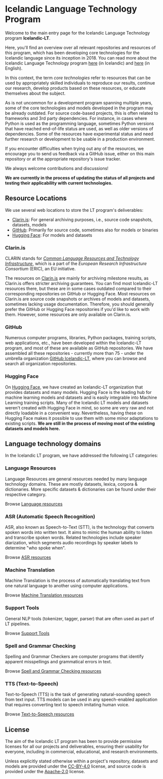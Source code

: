 # Icelandic Language Technology Program

Welcome to the main entry page for the Icelandic Language Technology program **Icelandic-LT**.

Here, you'll find an overview over all relevant repositories and resources of this program, which has been developing core technologies for the Icelandic language since its inception in 2018.
You can read more about the Icelandic Language Technology program [here](https://www.stjornarradid.is/lisalib/getfile.aspx?itemid=56f6368e-54f0-11e7-941a-005056bc530c) (in Icelandic) and [here](https://clarin.is/media/uploads/mlt-en.pdf) (in English).

In this context, the term *core technologies* refer to resources that can be used by appropriately skilled individuals to reproduce our results, continue our research, develop products based on these resources, or educate themselves about the subject.

As is not uncommon for a development program spanning multiple years, some of the core technologies and models developed in the program may be already outdated.
For source code-based projects, this is often related to frameworks and 3rd party dependencies. For instance, in cases where Python is used as the programming language, sometimes Python versions that have reached end-of-life status are used,
as well as older versions of dependencies. Some of the resources have experimental status and need further research or development to be usable in a production environment.

If you encounter difficulties when trying out any of the resources, we encourage you to send us feedback via a GitHub issue, either on this main repository or at the appropriate repository's issue tracker.

We always welcome contributions and discussions!

**We are currently in the process of updating the status of all projects and testing their applicability with current technologies.**

## Resource Locations

We use several web locations to store the LT program's deliverables:

- [Clarin.is](https://clarin.is/en/): For general archiving purposes, i.e., source code snapshots, datasets, models
- [GitHub](https://github.com/icelandic-lt): Primarily for source code, sometimes also for models or binaries
- [Hugging Face](https://huggingface.co/Icelandic-lt): For models and datasets

### Clarin.is

CLARIN stands for [*Common Language Resources and Technology Infrastructure*](https://www.clarin.eu/), which is a part of the *European Research Infrastructure Consortium* (ERIC), an EU initiative.

The resources on [Clarin.is](https://clarin.is) are mainly for archiving milestone results, as Clarin.is offers stricter archiving guarantees. You can find most Icelandic-LT resources there, but these are in some cases outdated compared to their corresponding repositories on GitHub or Hugging Face. Most resources on Clarin.is are source code snapshots or archives of models and datasets, sometimes lacking usage documentation. Therefore, you should generally prefer the GitHub or Hugging Face repositories if you'd like to work with them. However, some resources are only available on Clarin.is. 

### GitHub

Numerous computer programs, libraries, Python packages, training scripts, web applications, etc., have been developed within the Icelandic-LT program, and most of these are available as GitHub repositories. We have assembled all these repositories - currently more than 75 - under the umbrella organization [GitHub Icelandic-LT](https://github.com/icelandic-lt), where you can browse and search all organization repositories.

### Hugging Face

On [Hugging Face](https://huggingface.co/Icelandic-lt), we have created an Icelandic-LT organization that provides datasets and many models. Hugging Face is the leading hub for machine learning models and datasets and is easily integrable into Machine Learning training scripts. Many of the Icelandic LT models and datasets weren't created with Hugging Face in mind, so some are very raw and not directly loadable in a convenient way. Nevertheless, having these on Hugging Face makes it possible to use them with some minor adaptations to existing scripts.
**We are still in the process of moving most of the existing datasets and models here.**

## Language technology domains

In the Icelandic LT program, we have addressed the following LT categories:

### Language Resources

Language Resources are general resources needed by many language technology domains. These are mostly datasets, lexica, corpora & dictionaries. More specific datasets & dictionaries can be found under their respective category.

Browse [Language resources](doc/lr.md)

### ASR (Automatic Speech Recognition)

ASR, also known as Speech-to-Text (STT), is the technology that converts spoken words into written text. It aims to mimic the human ability to listen and transcribe spoken words. Related technologies include speaker diarization, which segments audio recordings by speaker labels to determine "who spoke when".

Browse [ASR resources](doc/asr.md)

### Machine Translation

Machine Translation is the process of automatically translating text from one natural language to another using computer applications.

Browse [Machine Translation resources](doc/mt.md)

### Support Tools

General NLP tools (tokenizer, tagger, parser) that are often used as part of LT pipelines.

Browse [Support Tools](doc/st.md)

### Spell and Grammar Checking

Spelling and Grammar Checkers are computer programs that identify apparent misspellings and grammatical errors in text.

Browse [Spell and Grammar Checking resources](doc/sc.md)

### TTS (Text-to-Speech)

Text-to-Speech (TTS) is the task of generating natural-sounding speech from text input. TTS models can be used in any speech-enabled application that requires converting text to speech imitating human voice.

Browse [Text-to-Speech resources](doc/tts.md)

## License

The aim of the Icelandic LT program has been to provide permissive licenses for all our projects and deliverables, ensuring their usability for everyone, including in commercial, educational, and research environments.

Unless explicitly stated otherwise within a project's repository, datasets and models are provided under the [CC-BY-4.0](https://creativecommons.org/licenses/by/4.0/) license, and source code is provided under the [Apache-2.0](https://www.apache.org/licenses/LICENSE-2.0) license.
